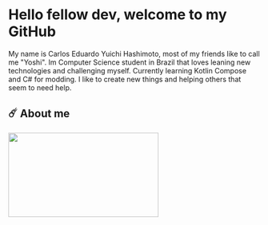 # Hello fellow dev, welcome to my GitHub

My name is Carlos Eduardo Yuichi Hashimoto, most of my friends like to call me "Yoshi". 
Im Computer Science student in Brazil that loves leaning new technologies and challenging myself. Currently learning Kotlin Compose and C# for modding.
I like to create new things and helping others that seem to need help.

## ☄️ About me

<div>
  <img src="https://user-images.githubusercontent.com/64170401/211667905-dfc80482-b828-4b61-865c-0e7ed41bf7b6.gif" width="300" height="169" align="left"/>
</div>

